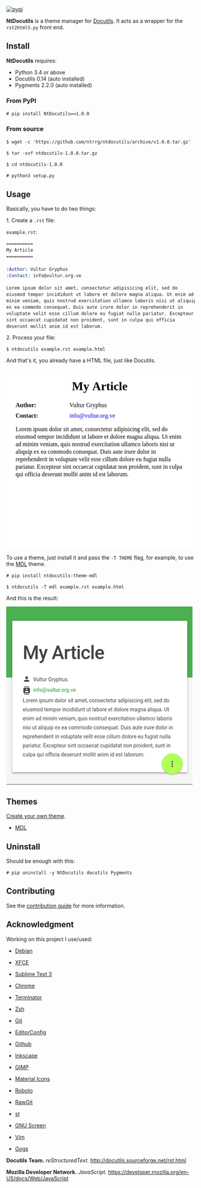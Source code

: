 [![pypi](https://img.shields.io/pypi/v/NtDocutils.svg)](https://pypi.python.org/pypi/NtDocutils)

**NtDocutils** is a theme manager for [Docutils](http://docutils.sourceforge.net/).
It acts as a wrapper for the `rst2html5.py` front end.

## Install

**NtDocutils** requires:

* Python 3.4 or above
* Docutils 0.14 (auto installed)
* Pygments 2.2.0 (auto installed)

### From PyPI

```shell-session
# pip install NtDocutils==1.0.0
```

### From source

```shell-session
$ wget -c 'https://github.com/ntrrg/ntdocutils/archive/v1.0.0.tar.gz'
```

```shell-session
$ tar -xvf ntdocutils-1.0.0.tar.gz
```

```shell-session
$ cd ntdocutils-1.0.0
```

```shell-session
# python3 setup.py
```

## Usage

Basically, you have to do two things:

1\. Create a `.rst` file:

`example.rst`:

```rest
==========
My Article
==========

:Author: Vultur Gryphus
:Contact: info@vultur.org.ve

Lorem ipsum dolor sit amet, consectetur adipisicing elit, sed do
eiusmod tempor incididunt ut labore et dolore magna aliqua. Ut enim ad
minim veniam, quis nostrud exercitation ullamco laboris nisi ut aliquip
ex ea commodo consequat. Duis aute irure dolor in reprehenderit in
voluptate velit esse cillum dolore eu fugiat nulla pariatur. Excepteur
sint occaecat cupidatat non proident, sunt in culpa qui officia
deserunt mollit anim id est laborum.
```

2\. Process your file:

```shell-session
$ ntdocutils example.rst example.html
```

And that's it, you already have a HTML file, just like Docutils.

![Default Theme](screenshots/example.png)

To use a theme, just install it and pass the `-T THEME` flag, for example, to
use the [MDL](https://getmdl.io) theme.

```shell-session
# pip install ntdocutils-theme-mdl
```

```shell-session
$ ntdocutils -T mdl example.rst example.html
```

And this is the result:

![MDL Theme](screenshots/mdl-example.png)

## Themes

[Create your own theme](https://github.com/ntrrg/ntdocutils-theme-template).

* [MDL](https://ntrrg.github.io/ntdocutils-theme-mdl)

## Uninstall

Should be enough with this:

```shell-session
# pip uninstall -y NtDocutils docutils Pygments
```

## Contributing

See the [contribution guide](CONTRIBUTING.md) for more information.

## Acknowledgment

Working on this project I use/used:

* [Debian](https://www.debian.org/)

* [XFCE](https://xfce.org/)

* [Sublime Text 3](https://www.sublimetext.com/3)

* [Chrome](https://www.google.com/chrome/browser/desktop/index.html)

* [Terminator](https://gnometerminator.blogspot.com/p/introduction.html)

* [Zsh](http://www.zsh.org/)

* [Git](https://git-scm.com/)

* [EditorConfig](http://editorconfig.org/)

* [Github](https://github.com)

* [Inkscape](https://inkscape.org/en/)

* [GIMP](https://www.gimp.org/)

* [Material Icons](https://material.io/icons/)

* [Roboto](https://fonts.google.com/specimen/Roboto)

* [RawGit](https://rawgit.com/)

* [st](https://st.suckless.org/)

* [GNU Screen](https://www.gnu.org/software/screen)

* [Vim](https://www.vim.org/)

* [Gogs](https://gogs.io/)

**Docutils Team.** *reStructuredText.* <http://docutils.sourceforge.net/rst.html>

**Mozilla Developer Network.** *JavaScript.* <https://developer.mozilla.org/en-US/docs/Web/JavaScript>

